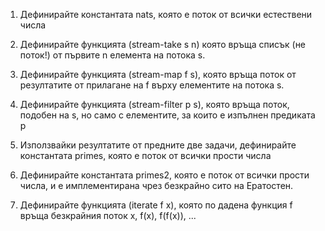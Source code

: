 1. Дефинирайте константата nats, която е поток от всички естествени числа

2. Дефинирайте функцията (stream-take s n) която връща списък (не поток!) от първите n елемента на потока s.
  
3. Дефинирайте функцията (stream-map f s), която връща поток от резултатите от прилагане на f върху елементите на потока s.

4. Дефинирайте функцията (stream-filter p s), която връща поток, подобен на s, но само с елементите, за които е изпълнен предиката p

5. Използвайки резултатите от предните две задачи, дефинирайте константата primes, която е поток от всички прости числа

6. Дефинирайте константата primes2, която е поток от всички прости числа, и е имплементирана чрез безкрайно сито на Ератостен.

7. Дефинирайте функцията (iterate f x), която по дадена функция f връща безкрайния поток x, f(x), f(f(x)), ...
